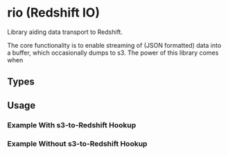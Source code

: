 # rio (Redshift IO)

Library aiding data transport to Redshift.

The core functionality is to enable streaming of (JSON formatted) data into a buffer, which occasionally dumps to s3.
The power of this library comes when 

## Types

## Usage



### Example With s3-to-Redshift Hookup

### Example Without s3-to-Redshift Hookup

